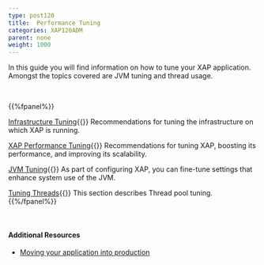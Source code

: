 ```yaml
---
type: post120
title:  Performance Tuning
categories: XAP120ADM
parent: none
weight: 1000
---
```




In this guide you will find information on how to tune your XAP application. Amongst the topics covered are JVM tuning and thread usage.

<br>

{{%fpanel%}}

[Infrastructure Tuning](./tuning-infrastructure.html){{<wbr>}}
Recommendations for tuning the infrastructure on which XAP is running.

[XAP Performance Tuning](./tuning-gigaspaces-performance-overview.html){{<wbr>}}
Recommendations for tuning XAP, boosting its performance, and improving its scalability.

[JVM Tuning](./tuning-java-virtual-machines.html){{<wbr>}}
As part of configuring XAP, you can fine-tune settings that enhance system use of the JVM.

[Tuning Threads](./tuning-threads-usage.html){{<wbr>}}
This section describes Thread pool tuning.
{{%/fpanel%}}

<br>

#### Additional Resources

- [Moving your application into production](./moving-into-production-checklist.html)
